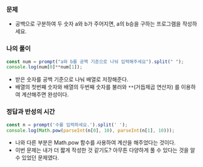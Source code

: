 ### 문제
- 공백으로 구분하여 두 숫자 a와 b가 주어지면, a의 b승을 구하는 프로그램을 작성하세요.

### 나의 풀이
```jsx
const num = prompt("a와 b를 공백 기준으로 나눠 입력해주세요").split(" ");
console.log(num[0]**num[1]);
```
- 받은 숫자를 공백 기준으로 나눠 배열로 저장해준다.
- 배열의 첫번째 숫자와 배열의 두번째 숫자를 불러와 `**`(거듭제곱 연산자) 를 이용하여 계산해주면 완성이다.
 
### 정답과 반성의 시간
```jsx
const n = prompt('수를 입력하세요.').split(' ');
console.log(Math.pow(parseInt(n[0], 10), parseInt(n[1], 10)));
```
- 나와 다른 부분은 Math.pow 함수를 사용하여 계산을 해주었다는 것이다.
- 이번 문제는 내가 더 짧게 작성한 것 같기도? 아무튼 다양하게 풀 수 있다는 것을 알 수 있었던 문제였다.
